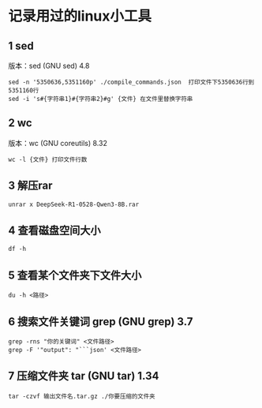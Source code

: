 # 记录用过的linux小工具
## 1 sed
版本：sed (GNU sed) 4.8
```
sed -n '5350636,5351160p' ./compile_commands.json  打印文件下5350636行到5351160行
sed -i 's#{字符串1}#{字符串2}#g' {文件} 在文件里替换字符串
```
## 2 wc
版本：wc (GNU coreutils) 8.32
```
wc -l {文件} 打印文件行数
```
## 3 解压rar
```
unrar x DeepSeek-R1-0528-Qwen3-8B.rar
```
## 4 查看磁盘空间大小
```
df -h
```
## 5 查看某个文件夹下文件大小
```
du -h <路径>
```
## 6 搜索文件关键词 grep (GNU grep) 3.7
```
grep -rns "你的关键词" <文件路径>
grep -F '"output": "```json' <文件路径>
```
## 7 压缩文件夹 tar (GNU tar) 1.34
```
tar -czvf 输出文件名.tar.gz ./你要压缩的文件夹
```

